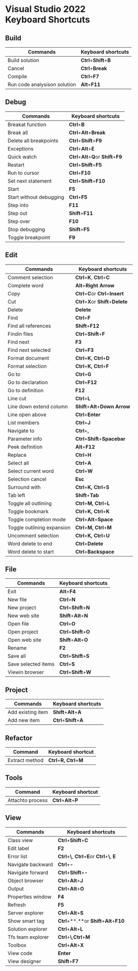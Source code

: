 # Visual Studio 2022 <br/>Keyboard Shortcuts


## Build

|Commands|Keyboard shortcuts |
|--------------| - |
|Build solution|**Ctrl**+**Shift**+**B** |
|Cancel|**Ctrl**+**Break** |
|Compile|**Ctrl**+**F7** |
|Run code analysison solution|**Alt**+**F11**|

## Debug

|Commands|Keyboard shortcuts |
|--------------| - |
|Breakat function|**Ctrl**+**B**|
|Break all|**Ctrl**+**Alt**+**Break**|
|Delete all breakpoints|**Ctrl**+**Shift**+**F9**|
|Exceptions|**Ctrl**+**Alt**+**E**|
|Quick watch|**Ctrl**+**Alt**+**Q**or **Shift**+**F9**|
|Restart|**Ctrl**+**Shift**+**F5**|
|Run to cursor|**Ctrl**+**F10**|
|Set next statement|**Ctrl**+**Shift**+**F10**|
|Start|**F5**|
|Start without debugging|**Ctrl**+**F5**|
|Step into|**F11**|
|Step out|**Shift**+**F11**|
|Step over|**F10**|
|Stop debugging|**Shift**+**F5**|
|Toggle breakpoint|**F9**|

## Edit

|Commands|Keyboard shortcuts |
|--------------| - |
|Comment selection|**Ctrl**+**K**, **Ctrl**+**C** |
|Complete word|**Alt**+**Right Arrow** |
|Copy|**Ctrl**+**C**or **Ctrl**+**Insert**|
|Cut|**Ctrl**+**X**or **Shift**+**Delete**|
|Delete|**Delete** |
|Find|**Ctrl**+**F**|
|Find all references|**Shift**+**F12**|
|Findin files|**Ctrl**+**Shift**+**F**|
|Find next|**F3**|
|Find next selected|**Ctrl**+**F3**|
|Format document|**Ctrl**+**K, Ctrl**+**D** |
|Format selection|**Ctrl**+**K, Ctrl**+**F** |
|Go to|**Ctrl**+**G**|
|Go to declaration|**Ctrl**+**F12**|
|Go to definition|**F12**|
|Line cut|**Ctrl**+**L** |
|Line down extend column|**Shift**+**Alt**+**Down Arrow** |
|Line open above|**Ctrl**+**Enter** |
|List members|**Ctrl**+**J** |
|Navigate to|**Ctrl**+**,**|
|Parameter info|**Ctrl**+**Shift**+**Spacebar** |
|Peek definition|**Alt**+**F12** |
|Replace|**Ctrl**+**H**|
|Select all|**Ctrl**+**A**|
|Select current word|**Ctrl**+**W** |
|Selection cancel|**Esc** |
|Surround with|**Ctrl**+**K, Ctrl**+**S**|
|Tab left|**Shift**+**Tab** |
|Toggle all outlining|**Ctrl**+**M, Ctrl**+**L** |
|Toggle bookmark|**Ctrl**+**K, Ctrl**+**K** |
|Toggle completion mode|**Ctrl**+**Alt**+**Space** |
|Toggle outlining expansion|**Ctrl**+**M, Ctrl**+**M** |
|Uncomment selection|**Ctrl**+**K, Ctrl**+**U** |
|Word delete to end|**Ctrl**+**Delete** |
|Word delete to start|**Ctrl**+**Backspace** |

## File

|Commands|Keyboard shortcuts |
|--------------| - |
|Exit|**Alt**+**F4**|
|New file|**Ctrl**+**N**|
|New project|**Ctrl**+**Shift**+**N**|
|New web site|**Shift**+**Alt**+**N**|
|Open file|**Ctrl**+**O**|
|Open project|**Ctrl**+**Shift**+**O**|
|Open web site|**Shift**+**Alt**+**O**|
|Rename|**F2** |
|Save all|**Ctrl**+**Shift**+**S**|
|Save selected items|**Ctrl**+**S**|
|Viewin browser|**Ctrl**+**Shift**+**W**|

## Project

|Commands|Keyboard shortcuts |
|--------------| - |
|Add existing item|**Shift**+**Alt**+**A**|
|Add new item|**Ctrl**+**Shift**+**A**|

## Refactor

|Command|Keyboard shortcut |
|-------------| - |
|Extract method|**Ctrl**+**R, Ctrl**+**M**|

## Tools

|Command|Keyboard shortcut |
|-------------| - |
|Attachto process|**Ctrl**+**Alt**+**P**|

## View

|Commands|Keyboard shortcuts |
|--------------| - |
|Class view|**Ctrl**+**Shift**+**C**|
|Edit label|**F2**|
|Error list|**Ctrl**+**\\**, **Ctrl**+**E**or **Ctrl**+**\\**, **E**|
|Navigate backward|**Ctrl**+**-**|
|Navigate forward|**Ctrl**+**Shift**+**-**|
|Object browser|**Ctrl**+**Alt**+**J**|
|Output|**Ctrl**+**Alt**+**O**|
|Properties window|**F4**|
|Refresh|**F5** |
|Server explorer|**Ctrl**+**Alt**+**S**|
|Show smart tag|**Ctrl**+**.**or **Shift**+**Alt**+**F10** |
|Solution explorer|**Ctrl**+**Alt**+**L**|
|Tfs team explorer|**Ctrl**+**\\**,**Ctrl**+**M**|
|Toolbox|**Ctrl**+**Alt**+**X**|
|View code|**Enter** |
|View designer|**Shift**+**F7** |
